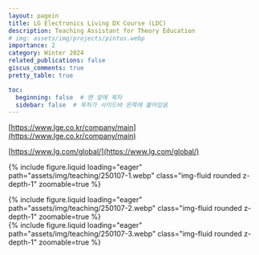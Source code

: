 ```yaml
---
layout: pagein
title: LG Electronics Living DX Course (LDC)
description: Teaching Assistant for Theory Education
# img: assets/img/projects/pintos.webp
importance: 2
category: Winter 2024
related_publications: false
giscus_comments: true
pretty_table: true

toc:
  beginning: false  # 맨 앞에 목차
  sidebar: false  # 목차가 사이드바 왼쪽에 붙어있음
---
```


[https://www.lge.co.kr/company/main](https://www.lge.co.kr/company/main)

[https://www.lg.com/global/](https://www.lg.com/global/)

{% include figure.liquid loading="eager" path="assets/img/teaching/250107-1.webp" class="img-fluid rounded z-depth-1" zoomable=true %} 

<div class="row mt-3">
    <div class="col-sm mt-3 mt-md-0">
        {% include figure.liquid loading="eager" path="assets/img/teaching/250107-2.webp" class="img-fluid rounded z-depth-1" zoomable=true %}
    </div>
    <div class="col-sm mt-3 mt-md-0">
        {% include figure.liquid loading="eager" path="assets/img/teaching/250107-3.webp" class="img-fluid rounded z-depth-1" zoomable=true %}
    </div>
</div>